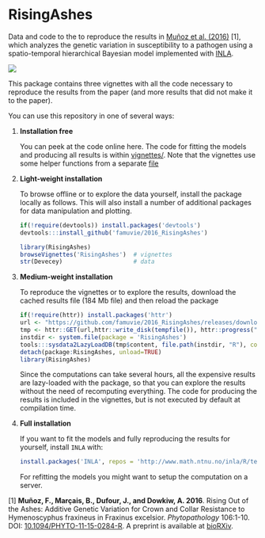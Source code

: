 # RisingAshes

Data and code to the to reproduce the results in [Muñoz et al. 
(2016)](http://dx.doi.org/10.1094/PHYTO-11-15-0284-R) [1], which analyzes the
genetic variation in susceptibility to a pathogen using a spatio-temporal
hierarchical Bayesian model implemented with [INLA](http://www.r-inla.org/).

![](https://github.com/famuvie/2016_RisingAshes/releases/download/V1.0/poster_thumbnail.png)

This package contains three vignettes with all the code necessary to reproduce
the results from the paper (and more results that did not make it to the paper).

You can use this repository in one of several ways:

1. **Installation free**

    You can peek at the code online here. The code for fitting the models and 
    producing all results is within [vignettes/](vignettes). Note that the
    vignettes use some helper functions from a separate [file](R/helpers.R)


2. **Light-weight installation**

    To browse offline or to explore the data yourself, install the package 
    locally as follows. This will also install a number of additional packages
    for data manipulation and plotting.

    ```r 
    if(!require(devtools)) install.packages('devtools')
    devtools:::install_github('famuvie/2016_RisingAshes')
    ```
    
    ```r
    library(RisingAshes)
    browseVignettes('RisingAshes')  # vignettes
    str(Devecey)                    # data
    ```

3. **Medium-weight installation**

    To reproduce the vignettes or to explore the results, download the cached 
    results file (184 Mb file) and then reload the package

    ```r
    if(!require(httr)) install.packages('httr')
    url <- "https://github.com/famuvie/2016_RisingAshes/releases/download/V1.0/sysdata.rda"
    tmp <- httr::GET(url,httr::write_disk(tempfile()), httr::progress("down"))
    instdir <- system.file(package = 'RisingAshes')
    tools:::sysdata2LazyLoadDB(tmp$content, file.path(instdir, "R"), compress = 3L)
    detach(package:RisingAshes, unload=TRUE)
    library(RisingAshes)
    ```

    Since the computations can take several hours, all the expensive results are
    lazy-loaded with the package, so that you can explore the results without
    the need of recomputing everything. The code for producing the results is
    included in the vignettes, but is not executed by default at compilation 
    time.
  
4. **Full installation**

    If you want to fit the models and fully reproducing the results for yourself, 
    install `INLA` with:

    ```r
    install.packages('INLA', repos = 'http://www.math.ntnu.no/inla/R/testing')
    ```
    
    For refitting the models you might want to setup the computation on a
    server.


[1] **Muñoz, F., Marçais, B., Dufour, J., and Dowkiw, A. 2016**. Rising Out of 
the Ashes: Additive Genetic Variation for Crown and Collar Resistance to 
Hymenoscyphus fraxineus in Fraxinus excelsior. *Phytopathology* 106:1-10. DOI: 
[10.1094/PHYTO-11-15-0284-R](http://dx.doi.org/10.1094/PHYTO-11-15-0284-R). A
preprint is available at [bioRXiv](http://dx.doi.org/10.1101/031393).
